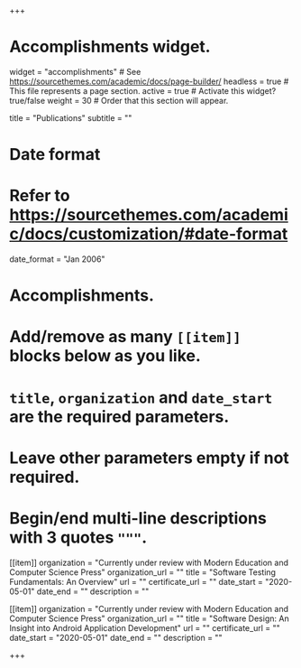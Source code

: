 +++
# Accomplishments widget.
widget = "accomplishments"  # See https://sourcethemes.com/academic/docs/page-builder/
headless = true  # This file represents a page section.
active = true  # Activate this widget? true/false
weight = 30  # Order that this section will appear.

title = "Publications"
subtitle = ""

# Date format
#   Refer to https://sourcethemes.com/academic/docs/customization/#date-format
date_format = "Jan 2006"

# Accomplishments.
#   Add/remove as many `[[item]]` blocks below as you like.
#   `title`, `organization` and `date_start` are the required parameters.
#   Leave other parameters empty if not required.
#   Begin/end multi-line descriptions with 3 quotes `"""`.

[[item]]
  organization = "Currently under review with Modern Education and Computer Science Press"
  organization_url = ""
  title = "Software Testing Fundamentals: An Overview"
  url = ""
  certificate_url = ""
  date_start = "2020-05-01"
  date_end = ""
  description = ""

[[item]]
  organization = "Currently under review with Modern Education and Computer Science Press"
  organization_url = ""
  title = "Software Design: An Insight into Android Application Development"
  url = ""
  certificate_url = ""
  date_start = "2020-05-01"
  date_end = ""
  description = ""

+++
